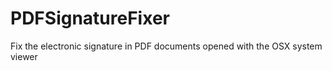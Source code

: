 # PDFSignatureFixer
Fix the electronic signature in PDF documents opened with the OSX system viewer
